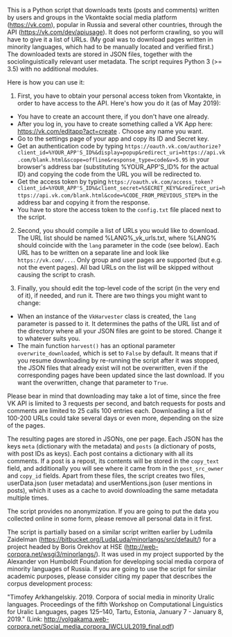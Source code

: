This is a Python script that downloads texts (posts and comments) written by users and groups in the Vkontakte social media platform (https://vk.com), popular in Russia and several other countries, through the API (https://vk.com/dev/apiusage). It does not perform crawling, so you will have to give it a list of URLs. (My goal was to download pages written in minority languages, which had to be manually located and verified first.) The downloaded texts are stored in JSON files, together with the sociolinguistically relevant user metadata. The script requires Python 3 (>= 3.5) with no additional modules.

Here is how you can use it:

1. First, you have to obtain your personal access token from Vkontakte, in order to have access to the API. Here's how you do it (as of May 2019):

- You have to create an account there, if you don't have one already.
- After you log in, you have to create something called a VK App here: https://vk.com/editapp?act=create . Choose any name you want.
- Go to the settings page of your app and copy its ID and Secret key.
- Get an authentication code by typing ``https://oauth.vk.com/authorize?client_id=%YOUR_APP'S_ID%&display=popup&redirect_uri=https://api.vk.com/blank.html&scope=offline&response_type=code&v=5.95`` in your browser's address bar (substituting %YOUR_APP'S_ID% for the actual ID) and copying the code from the URL you will be redirected to.
- Get the access token by typing ``https://oauth.vk.com/access_token?client_id=%YOUR_APP'S_ID%&client_secret=%SECRET_KEY%&redirect_uri=https://api.vk.com/blank.html&code=%CODE_FROM_PREVIOUS_STEP%`` in the address bar and copying it from the response.
- You have to store the access token to the ``config.txt`` file placed next to the script.

2. Second, you should compile a list of URLs you would like to download. The URL list should be named %LANG%_vk_urls.txt, where %LANG% should coincide with the ``lang`` parameter in the code (see below). Each URL has to be written on a separate line and look like ``https://vk.com/...``. Only group and user pages are supported (but e.g. not the event pages). All bad URLs on the list will be skipped without causing the script to crash.

3. Finally, you should edit the top-level code of the script (in the very end of it), if needed, and run it. There are two things you might want to change:

- When an instance of the ``VkHarvester`` class is created, the ``lang`` parameter is passed to it. It determines the paths of the URL list and of the directory where all your JSON files are goint to be stored. Change it to whatever suits you.
- The main function ``harvest()`` has an optional parameter ``overwrite_downloaded``, which is set to ``False`` by default. It means that if you resume downloading by re-running the script after it was stopped, the JSON files that already exist will not be overwritten, even if the corresponding pages have been updated since the last download. If you want the overwritten, change that parameter to ``True``.

Please bear in mind that downloading may take a lot of time, since the free VK API is limited to 3 requests per second, and batch requests for posts and comments are limited to 25 calls 100 entries each. Downloading a list of 100-200 URLs could take several days or even more, depending on the size of the pages.

The resulting pages are stored in JSONs, one per page. Each JSON has the keys ``meta`` (dictionary with the metadata) and ``posts`` (a dictionary of posts, with post IDs as keys). Each post contains a dictionary with all its comments. If a post is a repost, its contents will be stored in the ``copy_text`` field, and additionally you will see where it came from in the ``post_src_owner`` and ``copy_id`` fields. Apart from these files, the script creates two files, userData.json (user metadata) and userMentions.json (user mentions in posts), which it uses as a cache to avoid downloading the same metadata multiple times.

The script provides no anonymization. If you are going to put the data you collected online in some form, please remove all personal data in it first.

The script is partially based on a similar script written earlier by Ludmila Zaidelman (https://bitbucket.org/LudaLuda/minorlangs/src/default/) for a project headed by Boris Orekhov at HSE (http://web-corpora.net/wsgi3/minorlangs/). It was used in my project supported by the Alexander von Humboldt Foundation for developing social media corpora of minority languages of Russia. If you are going to use the script for similar academic purposes, please consider citing my paper that describes the corpus development process:

"Timofey Arkhangelskiy. 2019. Corpora of social media in minority Uralic languages. Proceedings of the fifth Workshop on Computational Linguistics for Uralic Languages, pages 125–140, Tartu, Estonia, January 7 - January 8, 2019." (Link: http://volgakama.web-corpora.net/Social_media_corpora_IWCLUL2019_final.pdf)